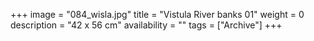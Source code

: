 +++
image = "084_wisla.jpg"
title = "Vistula River banks 01"
weight = 0
description = "42 x 56 cm"
availability = ""
tags = ["Archive"]
+++
